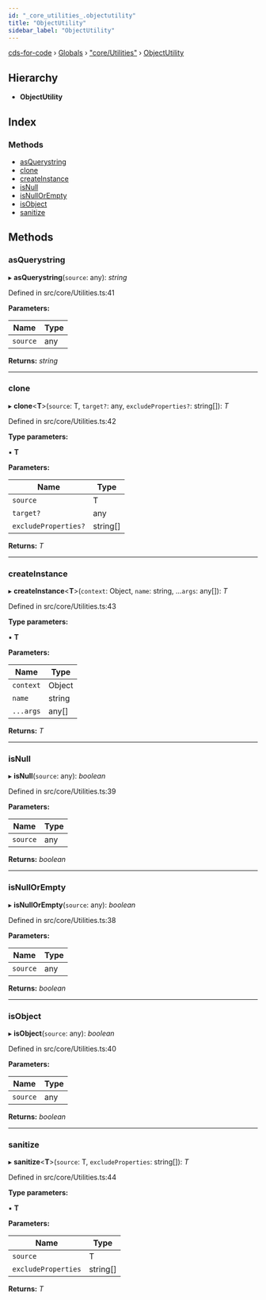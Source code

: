 ```yaml
---
id: "_core_utilities_.objectutility"
title: "ObjectUtility"
sidebar_label: "ObjectUtility"
---
```


[cds-for-code](../index.md) › [Globals](../globals.md) › ["core/Utilities"](../modules/_core_utilities_.md) › [ObjectUtility](_core_utilities_.objectutility.md)

## Hierarchy

* **ObjectUtility**

## Index

### Methods

* [asQuerystring](_core_utilities_.objectutility.md#asquerystring)
* [clone](_core_utilities_.objectutility.md#clone)
* [createInstance](_core_utilities_.objectutility.md#createinstance)
* [isNull](_core_utilities_.objectutility.md#isnull)
* [isNullOrEmpty](_core_utilities_.objectutility.md#isnullorempty)
* [isObject](_core_utilities_.objectutility.md#isobject)
* [sanitize](_core_utilities_.objectutility.md#sanitize)

## Methods

###  asQuerystring

▸ **asQuerystring**(`source`: any): *string*

Defined in src/core/Utilities.ts:41

**Parameters:**

Name | Type |
------ | ------ |
`source` | any |

**Returns:** *string*

___

###  clone

▸ **clone**<**T**>(`source`: T, `target?`: any, `excludeProperties?`: string[]): *T*

Defined in src/core/Utilities.ts:42

**Type parameters:**

▪ **T**

**Parameters:**

Name | Type |
------ | ------ |
`source` | T |
`target?` | any |
`excludeProperties?` | string[] |

**Returns:** *T*

___

###  createInstance

▸ **createInstance**<**T**>(`context`: Object, `name`: string, ...`args`: any[]): *T*

Defined in src/core/Utilities.ts:43

**Type parameters:**

▪ **T**

**Parameters:**

Name | Type |
------ | ------ |
`context` | Object |
`name` | string |
`...args` | any[] |

**Returns:** *T*

___

###  isNull

▸ **isNull**(`source`: any): *boolean*

Defined in src/core/Utilities.ts:39

**Parameters:**

Name | Type |
------ | ------ |
`source` | any |

**Returns:** *boolean*

___

###  isNullOrEmpty

▸ **isNullOrEmpty**(`source`: any): *boolean*

Defined in src/core/Utilities.ts:38

**Parameters:**

Name | Type |
------ | ------ |
`source` | any |

**Returns:** *boolean*

___

###  isObject

▸ **isObject**(`source`: any): *boolean*

Defined in src/core/Utilities.ts:40

**Parameters:**

Name | Type |
------ | ------ |
`source` | any |

**Returns:** *boolean*

___

###  sanitize

▸ **sanitize**<**T**>(`source`: T, `excludeProperties`: string[]): *T*

Defined in src/core/Utilities.ts:44

**Type parameters:**

▪ **T**

**Parameters:**

Name | Type |
------ | ------ |
`source` | T |
`excludeProperties` | string[] |

**Returns:** *T*
